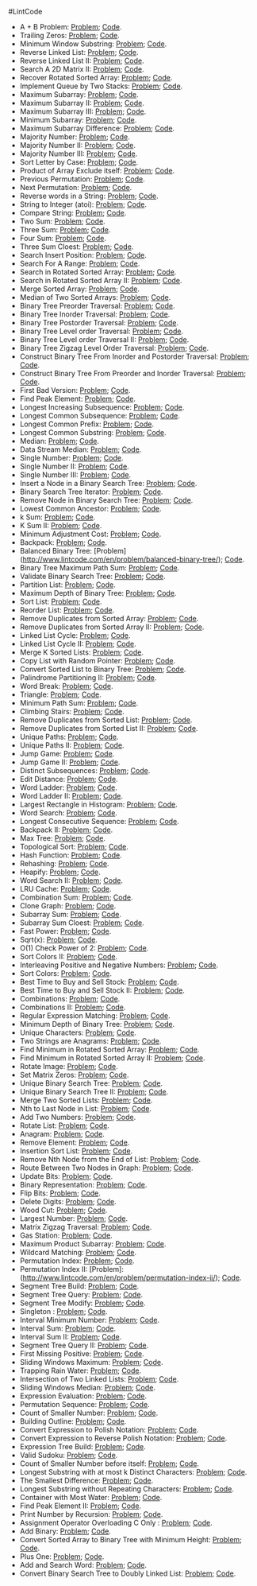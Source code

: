 #LintCode
* A + B Problem: [Problem](http://www.lintcode.com/en/problem/a-b-problem/);  [Code](https://github.com/yular/CC--InterviewProblem/blob/master/LintCode/lintcode_a%2Bb.cpp).
* Trailing Zeros: [Problem](http://www.lintcode.com/en/problem/trailing-zeros/);  [Code](https://github.com/yular/CC--InterviewProblem/blob/master/LintCode/lintcode_trailing-zeros.cpp).
* Minimum Window Substring: [Problem](http://www.lintcode.com/en/problem/minimum-window-substring/);  [Code](https://github.com/yular/CC--InterviewProblem/blob/master/LintCode/lintcode_minimum_window_substring.cpp).
* Reverse Linked List: [Problem](http://www.lintcode.com/en/problem/reverse-linked-list/);  [Code](https://github.com/yular/CC--InterviewProblem/blob/master/LintCode/lintcode_reverse-linked-list.cpp).
* Reverse Linked List II: [Problem](http://www.lintcode.com/en/problem/reverse-linked-list-ii/);  [Code](https://github.com/yular/CC--InterviewProblem/blob/master/LintCode/lintcode_reverse-linked-list-ii.cpp).
* Search A 2D Matrix II: [Problem](http://www.lintcode.com/en/problem/search-a-2d-matrix-ii/);  [Code](https://github.com/yular/CC--InterviewProblem/blob/master/LintCode/lintcode_search-a-2d-matrix-ii.cpp). 
* Recover Rotated Sorted Array: [Problem](http://www.lintcode.com/en/problem/recover-rotated-sorted-array/);  [Code](https://github.com/yular/CC--InterviewProblem/blob/master/LintCode/lintcode_recover-rotated-sorted-array.cpp).
* Implement Queue by Two Stacks: [Problem](http://www.lintcode.com/en/problem/implement-queue-by-two-stacks/);   [Code](https://github.com/yular/CC--InterviewProblem/blob/master/LintCode/lintcode_implement-queue-by-two-stacks.cpp).
* Maximum Subarray: [Problem](http://www.lintcode.com/en/problem/maximum-subarray/);  [Code](https://github.com/yular/CC--InterviewProblem/blob/master/LintCode/lintcode_maximum-subarray.cpp).
* Maximum Subarray II: [Problem](http://www.lintcode.com/en/problem/maximum-subarray-ii/);  [Code](https://github.com/yular/CC--InterviewProblem/blob/master/LintCode/lintcode_maximum-subarray-ii.cpp).
* Maximum Subarray III: [Problem](http://www.lintcode.com/en/problem/maximum-subarray-iii/);   [Code](https://github.com/yular/CC--InterviewProblem/blob/master/LintCode/lintcode_maximum-subarray-iii.cpp).
* Minimum Subarray: [Problem](http://www.lintcode.com/en/problem/minimum-subarray/);  [Code](https://github.com/yular/CC--InterviewProblem/blob/master/LintCode/lintcode_minimum-subarray.cpp).
* Maximum Subarray Difference: [Problem](http://www.lintcode.com/en/problem/maximum-subarray-difference/);   [Code](https://github.com/yular/CC--InterviewProblem/blob/master/LintCode/lintcode_maximum-subarray-difference.cpp).
* Majority Number: [Problem](http://www.lintcode.com/en/problem/majority-number/);   [Code](https://github.com/yular/CC--InterviewProblem/blob/master/LintCode/lintcode_majority-number.cpp).
* Majority Number II: [Problem](http://www.lintcode.com/en/problem/majority-number-ii/);   [Code](https://github.com/yular/CC--InterviewProblem/blob/master/LintCode/lintcode_majority-number-ii.cpp).
* Majority Number III: [Problem](http://www.lintcode.com/en/problem/majority-number-iii/);   [Code](https://github.com/yular/CC--InterviewProblem/blob/master/LintCode/lintcode_majority-number-iii.cpp).
* Sort Letter by Case: [Problem](http://www.lintcode.com/en/problem/sort-letters-by-case/);   [Code](https://github.com/yular/CC--InterviewProblem/blob/master/LintCode/lintcode_sort-letters-by-case.cpp).
* Product of Array Exclude itself: [Problem](http://www.lintcode.com/en/problem/product-of-array-exclude-itself/);   [Code](https://github.com/yular/CC--InterviewProblem/blob/master/LintCode/lintcode_product-of-array-exclude-itself.cpp).
* Previous Permutation: [Problem](http://www.lintcode.com/en/problem/previous-permutation/);   [Code](https://github.com/yular/CC--InterviewProblem/blob/master/LintCode/lintcode_previous-permutation.cpp).
* Next Permutation: [Problem](http://www.lintcode.com/en/problem/next-permutation/);   [Code](https://github.com/yular/CC--InterviewProblem/blob/master/LintCode/lintcode_next-permutation.cpp).
* Reverse words in a String: [Problem](http://www.lintcode.com/en/problem/reverse-words-in-a-string/);   [Code](https://github.com/yular/CC--InterviewProblem/blob/master/LintCode/lintcode_reverse-words-in-a-string.cpp).
* String to Integer (atoi): [Problem](http://www.lintcode.com/en/problem/string-to-integeratoi/);   [Code](https://github.com/yular/CC--InterviewProblem/blob/master/LintCode/lintcode_string-to-integeratoi.cpp).
* Compare String: [Problem](http://www.lintcode.com/en/problem/compare-strings/);   [Code](https://github.com/yular/CC--InterviewProblem/blob/master/LintCode/lintcode_compare-strings.cpp).
* Two Sum: [Problem](http://www.lintcode.com/en/problem/two-sum/);   [Code](https://github.com/yular/CC--InterviewProblem/blob/master/LintCode/lintcode_two-sum.cpp).
* Three Sum: [Problem](http://www.lintcode.com/en/problem/three-sum/);   [Code](https://github.com/yular/CC--InterviewProblem/blob/master/LintCode/lintcode_three-sum.cpp).
* Four Sum: [Problem](http://www.lintcode.com/en/problem/four-sum/);   [Code](https://github.com/yular/CC--InterviewProblem/blob/master/LintCode/lintcode_four-sum.cpp).
* Three Sum Cloest: [Problem](http://www.lintcode.com/en/problem/three-sum-closest/);   [Code](https://github.com/yular/CC--InterviewProblem/blob/master/LintCode/lintcode_three-sum-closest.cpp).
* Search Insert Position: [Problem](http://www.lintcode.com/en/problem/search-insert-position/);   [Code](https://github.com/yular/CC--InterviewProblem/blob/master/LintCode/lintcode_search-insert-position.cpp).
* Search For A Range: [Problem](http://www.lintcode.com/en/problem/search-for-a-range/);   [Code](https://github.com/yular/CC--InterviewProblem/blob/master/LintCode/lintcode_search-for-a-range.cpp).
* Search in Rotated Sorted Array: [Problem](http://www.lintcode.com/en/problem/search-in-rotated-sorted-array/);   [Code](https://github.com/yular/CC--InterviewProblem/blob/master/LintCode/lintcode_search-in-rotated-sorted-array.cpp).
* Search in Rotated Sorted Array II: [Problem](http://www.lintcode.com/en/problem/search-in-rotated-sorted-array-ii/);   [Code](https://github.com/yular/CC--InterviewProblem/blob/master/LintCode/lintcode_search-in-rotated-sorted-array-ii.cpp).
* Merge Sorted Array: [Problem](http://www.lintcode.com/en/problem/merge-sorted-array/);   [Code](https://github.com/yular/CC--InterviewProblem/blob/master/LintCode/lintcode_merge-sorted-array.cpp).
* Median of Two Sorted Arrays: [Problem](http://www.lintcode.com/en/problem/median-of-two-sorted-arrays/);   [Code](https://github.com/yular/CC--InterviewProblem/blob/master/LintCode/lintcode_median-of-two-sorted-arrays.cpp).
* Binary Tree Preorder Traversal: [Problem](http://www.lintcode.com/en/problem/binary-tree-preorder-traversal/);   [Code](https://github.com/yular/CC--InterviewProblem/blob/master/LintCode/lintcode_binary-tree-preorder-traversal.cpp).
* Binary Tree Inorder Traversal: [Problem](http://www.lintcode.com/en/problem/binary-tree-inorder-traversal/);   [Code](https://github.com/yular/CC--InterviewProblem/blob/master/LintCode/lintcode_binary-tree-inorder-traversal.cpp).
* Binary Tree Postorder Traversal: [Problem](http://www.lintcode.com/en/problem/binary-tree-postorder-traversal/);   [Code](https://github.com/yular/CC--InterviewProblem/blob/master/LintCode/lintcode_binary-tree-postorder-traversal.cpp).
* Binary Tree Level order Traversal: [Problem](http://www.lintcode.com/en/problem/binary-tree-level-order-traversal/);   [Code](https://github.com/yular/CC--InterviewProblem/blob/master/LintCode/lintcode_binary-tree-level-order-traversal.cpp).
* Binary Tree Level order Traversal II: [Problem](http://www.lintcode.com/en/problem/binary-tree-level-order-traversal-ii/);   [Code](https://github.com/yular/CC--InterviewProblem/blob/master/LintCode/lintcode_binary-tree-level-order-traversal-ii.cpp).
* Binary Tree Zigzag Level Order Traversal: [Problem](http://www.lintcode.com/en/problem/binary-tree-zigzag-level-order-traversal/);   [Code](https://github.com/yular/CC--InterviewProblem/blob/master/LintCode/lintcode_binary-tree-zigzag-level-order-traversal.cpp).
* Construct Binary Tree From Inorder and Postorder Traversal: [Problem](http://www.lintcode.com/en/problem/construct-binary-tree-from-inorder-and-postorder-traversal/);   [Code](https://github.com/yular/CC--InterviewProblem/blob/master/LintCode/lintcode_construct-binary-tree-from-inorder-and-postorder-traversal.cpp).
* Construct Binary Tree From Preorder and Inorder Traversal: [Problem](http://www.lintcode.com/en/problem/construct-binary-tree-from-preorder-and-inorder-traversal);   [Code](https://github.com/yular/CC--InterviewProblem/blob/master/LintCode/lintcode_construct-binary-tree-from-preorder-and-inorder-traversal.cpp).
* First Bad Version: [Problem](http://www.lintcode.com/en/problem/first-bad-version/);   [Code](https://github.com/yular/CC--InterviewProblem/blob/master/LintCode/lintcode_first-bad-version.cpp).
* Find Peak Element: [Problem](http://www.lintcode.com/en/problem/find-peak-element/);   [Code](https://github.com/yular/CC--InterviewProblem/blob/master/LintCode/lintcode_find-peak-element.cpp).
* Longest Increasing Subsequence: [Problem](http://www.lintcode.com/en/problem/longest-increasing-subsequence/);   [Code](https://github.com/yular/CC--InterviewProblem/blob/master/LintCode/lintcode_longest-increasing-subsequence.cpp).
* Longest Common Subsequence: [Problem](http://www.lintcode.com/en/problem/longest-common-subsequence/);   [Code](https://github.com/yular/CC--InterviewProblem/blob/master/LintCode/lintcode_longest-common-subsequence.cpp).
* Longest Common Prefix: [Problem](http://www.lintcode.com/en/problem/longest-common-prefix/);   [Code](https://github.com/yular/CC--InterviewProblem/blob/master/LintCode/lintcode_longest-common-prefix.cpp).
* Longest Common Substring: [Problem](http://www.lintcode.com/en/problem/longest-common-substring/);   [Code](https://github.com/yular/CC--InterviewProblem/blob/master/LintCode/lintcode_longest-common-substring.cpp).
* Median: [Problem](http://www.lintcode.com/en/problem/median/);   [Code](https://github.com/yular/CC--InterviewProblem/blob/master/LintCode/lintcode_median.cpp).
* Data Stream Median: [Problem](http://www.lintcode.com/en/problem/data-stream-median/);   [Code](https://github.com/yular/CC--InterviewProblem/blob/master/LintCode/lintcode_data-stream-median.cpp).
* Single Number: [Problem](http://www.lintcode.com/en/problem/single-number/);   [Code](https://github.com/yular/CC--InterviewProblem/blob/master/LintCode/lintcode_single-number.cpp).
* Single Number II: [Problem](http://www.lintcode.com/en/problem/single-number-ii/);   [Code](https://github.com/yular/CC--InterviewProblem/blob/master/LintCode/lintcode_single-number-ii.cpp).
* Single Number III: [Problem](http://www.lintcode.com/en/problem/single-number-iii/);   [Code](https://github.com/yular/CC--InterviewProblem/blob/master/LintCode/lintcode_single-number-iii.cpp).
* Insert a Node in a Binary Search Tree: [Problem](http://www.lintcode.com/en/problem/insert-node-in-a-binary-search-tree/);   [Code](https://github.com/yular/CC--InterviewProblem/blob/master/LintCode/lintcode_insert-node-in-a-binary-search-tree.cpp).
* Binary Search Tree Iterator: [Problem](http://www.lintcode.com/en/problem/binary-search-tree-iterator/);   [Code](https://github.com/yular/CC--InterviewProblem/blob/master/LintCode/lintcode_binary-search-tree-iterator.cpp).
* Remove Node in Binary Search Tree: [Problem](http://www.lintcode.com/en/problem/remove-node-in-binary-search-tree/);   [Code](https://github.com/yular/CC--InterviewProblem/blob/master/LintCode/lintcode_remove-node-in-binary-search-tree.cpp).
* Lowest Common Ancestor: [Problem](http://www.lintcode.com/en/problem/lowest-common-ancestor/);   [Code](https://github.com/yular/CC--InterviewProblem/blob/master/LintCode/lintcode_lowest-common-ancestor.cpp).
* k Sum: [Problem](http://www.lintcode.com/en/problem/k-sum/);   [Code](https://github.com/yular/CC--InterviewProblem/blob/master/LintCode/lintcode_k-sum.cpp).
* K Sum II: [Problem](http://www.lintcode.com/en/problem/k-sum-ii/);   [Code](https://github.com/yular/CC--InterviewProblem/blob/master/LintCode/lintcode_k-sum-ii.cpp).
* Minimum Adjustment Cost: [Problem](http://www.lintcode.com/en/problem/minimum-adjustment-cost/);   [Code](https://github.com/yular/CC--InterviewProblem/blob/master/LintCode/lintcode_minimum-adjustment-cost.java).
* Backpack: [Problem](http://www.lintcode.com/en/problem/backpack/);   [Code](https://github.com/yular/CC--InterviewProblem/blob/master/LintCode/lintcode_backpack.cpp).
* Balanced Binary Tree: [Problem] (http://www.lintcode.com/en/problem/balanced-binary-tree/);   [Code](https://github.com/yular/CC--InterviewProblem/blob/master/LintCode/lintcode_balanced-binary-tree.cpp).
* Binary Tree Maximum Path Sum: [Problem](http://www.lintcode.com/en/problem/binary-tree-maximum-path-sum/);   [Code](https://github.com/yular/CC--InterviewProblem/blob/master/LintCode/lintcode_binary-tree-maximum-path-sum.cpp).
* Validate Binary Search Tree: [Problem](http://www.lintcode.com/en/problem/validate-binary-search-tree/);   [Code](https://github.com/yular/CC--InterviewProblem/blob/master/LintCode/lintcode_validate-binary-search-tree.cpp).
* Partition List: [Problem](http://www.lintcode.com/en/problem/partition-list/);   [Code](https://github.com/yular/CC--InterviewProblem/blob/master/LintCode/lintcode_partition-list.cpp).
* Maximum Depth of Binary Tree: [Problem](http://www.lintcode.com/en/problem/maximum-depth-of-binary-tree/);   [Code](https://github.com/yular/CC--InterviewProblem/blob/master/LintCode/lintcode_maximum-depth-of-binary-tree.cpp).
* Sort List: [Problem](http://www.lintcode.com/en/problem/sort-list/);   [Code](https://github.com/yular/CC--InterviewProblem/blob/master/LintCode/lintcode_sort-list.cpp).
* Reorder List: [Problem](http://www.lintcode.com/en/problem/reorder-list/);   [Code](https://github.com/yular/CC--InterviewProblem/blob/master/LintCode/lintcode_reorder-list.cpp).
* Remove Duplicates from Sorted Array: [Problem](http://www.lintcode.com/en/problem/remove-duplicates-from-sorted-array/);   [Code](https://github.com/yular/CC--InterviewProblem/blob/master/LintCode/lintcode_remove-duplicates-from-sorted-array.cpp).
* Remove Duplicates from Sorted Array II: [Problem](http://www.lintcode.com/en/problem/remove-duplicates-from-sorted-array-ii/);   [Code](https://github.com/yular/CC--InterviewProblem/blob/master/LintCode/lintcode_remove-duplicates-from-sorted-array-ii.cpp).
* Linked List Cycle: [Problem](http://www.lintcode.com/en/problem/linked-list-cycle/);   [Code](https://github.com/yular/CC--InterviewProblem/blob/master/LintCode/lintcode_linked-list-cycle.cpp).
* Linked List Cycle II: [Problem](http://www.lintcode.com/en/problem/linked-list-cycle-ii/);   [Code](https://github.com/yular/CC--InterviewProblem/blob/master/LintCode/lintcode_linked-list-cycle-ii.cpp).
* Merge K Sorted Lists: [Problem](http://www.lintcode.com/en/problem/merge-k-sorted-lists/);   [Code](https://github.com/yular/CC--InterviewProblem/blob/master/LintCode/lintcode_lintcode_merge-k-sorted-lists.cpp).
* Copy List with Random Pointer: [Problem](http://www.lintcode.com/en/problem/copy-list-with-random-pointer/);   [Code](https://github.com/yular/CC--InterviewProblem/blob/master/LintCode/lintcode_copy-list-with-random-pointer.cpp).
* Convert Sorted List to Binary Tree: [Problem](http://www.lintcode.com/en/problem/convert-sorted-list-to-binary-search-tree/);   [Code](https://github.com/yular/CC--InterviewProblem/blob/master/LintCode/lintcode_convert-sorted-list-to-binary-search-tree.cpp).
* Palindrome Partitioning II: [Problem](http://www.lintcode.com/en/problem/palindrome-partitioning-ii/);   [Code](https://github.com/yular/CC--InterviewProblem/blob/master/LintCode/lintcode_palindrome-partitioning-ii.cpp).
* Word Break: [Problem](http://www.lintcode.com/en/problem/word-break/);   [Code](https://github.com/yular/CC--InterviewProblem/blob/master/LintCode/lintcode_word-break.java).
* Triangle: [Problem](http://www.lintcode.com/en/problem/triangle/);   [Code](https://github.com/yular/CC--InterviewProblem/blob/master/LintCode/lintcode_triangle.cpp).
* Minimum Path Sum: [Problem](http://www.lintcode.com/en/problem/minimum-path-sum/);   [Code](https://github.com/yular/CC--InterviewProblem/blob/master/LintCode/lintcode_minimum-path-sum.cpp).
* Climbing Stairs: [Problem](http://www.lintcode.com/en/problem/climbing-stairs/);   [Code](https://github.com/yular/CC--InterviewProblem/blob/master/LintCode/lintcode_climbing-stairs.cpp).
* Remove Duplicates from Sorted List: [Problem](http://www.lintcode.com/en/problem/remove-duplicates-from-sorted-list/);   [Code](https://github.com/yular/CC--InterviewProblem/blob/master/LintCode/lintcode_remove-duplicates-from-sorted-list.cpp).
* Remove Duplicates from Sorted List II: [Problem](http://www.lintcode.com/en/problem/remove-duplicates-from-sorted-list-ii/);   [Code](https://github.com/yular/CC--InterviewProblem/blob/master/LintCode/lintcode_remove-duplicates-from-sorted-list-ii.cpp).
* Unique Paths: [Problem](http://www.lintcode.com/en/problem/unique-paths/);   [Code](https://github.com/yular/CC--InterviewProblem/blob/master/LintCode/lintcode_unique-paths.cpp).
* Unique Paths II: [Problem](http://www.lintcode.com/en/problem/unique-paths-ii/);   [Code](https://github.com/yular/CC--InterviewProblem/blob/master/LintCode/lintcode_unique-paths-ii.cpp).
* Jump Game: [Problem](http://www.lintcode.com/en/problem/jump-game/);   [Code](https://github.com/yular/CC--InterviewProblem/blob/master/LintCode/lintcode_jump-game.cpp).
* Jump Game II: [Problem](http://www.lintcode.com/en/problem/jump-game-ii/);   [Code](https://github.com/yular/CC--InterviewProblem/blob/master/LintCode/lintcode_jump-game-ii.cpp).
* Distinct Subsequences: [Problem](http://www.lintcode.com/en/problem/distinct-subsequences/);   [Code](https://github.com/yular/CC--InterviewProblem/blob/master/LintCode/lintcode_distinct-subsequences.cpp).
* Edit Distance: [Problem](http://www.lintcode.com/en/problem/edit-distance/);   [Code](https://github.com/yular/CC--InterviewProblem/blob/master/LintCode/lintcode_edit-distance.cpp).
* Word Ladder: [Problem](http://www.lintcode.com/en/problem/word-ladder/);   [Code](https://github.com/yular/CC--InterviewProblem/blob/master/LintCode/lintcode_word-ladder.cpp).
* Word Ladder II: [Problem](http://www.lintcode.com/en/problem/word-ladder-ii/);   [Code](https://github.com/yular/CC--InterviewProblem/blob/master/LintCode/lintcode_word-ladder-ii.cpp).
* Largest Rectangle in Histogram: [Problem](http://www.lintcode.com/en/problem/largest-rectangle-in-histogram/);   [Code](https://github.com/yular/CC--InterviewProblem/blob/master/LintCode/lintcode_largest-rectangle-in-histogram.cpp).
* Word Search: [Problem](http://www.lintcode.com/en/problem/word-search/);   [Code](https://github.com/yular/CC--InterviewProblem/blob/master/LintCode/lintcode_word-search.cpp).
* Longest Consecutive Sequence: [Problem](http://www.lintcode.com/en/problem/longest-consecutive-sequence/);   [Code](https://github.com/yular/CC--InterviewProblem/blob/master/LintCode/lintcode_longest-consecutive-sequence.cpp).
* Backpack II: [Problem](http://www.lintcode.com/en/problem/backpack-ii/);   [Code](https://github.com/yular/CC--InterviewProblem/blob/master/LintCode/lintcode_backpack-ii.cpp).
* Max Tree: [Problem](http://www.lintcode.com/en/problem/max-tree/);   [Code](https://github.com/yular/CC--InterviewProblem/blob/master/LintCode/lintcode_max-tree.java).
* Topological Sort: [Problem](http://www.lintcode.com/en/problem/topological-sorting/);   [Code](https://github.com/yular/CC--InterviewProblem/blob/master/LintCode/lintcode_topological-sorting.cpp).
* Hash Function: [Problem](http://www.lintcode.com/en/problem/hash-function/);   [Code](https://github.com/yular/CC--InterviewProblem/blob/master/LintCode/lintcode_hash-function.cpp).
* Rehashing: [Problem](http://www.lintcode.com/en/problem/rehashing/);   [Code](https://github.com/yular/CC--InterviewProblem/blob/master/LintCode/lintcode_rehashing.cpp).
* Heapify: [Problem](http://www.lintcode.com/en/problem/heapify/);   [Code](https://github.com/yular/CC--InterviewProblem/blob/master/LintCode/lintcode_heapify.java).
* Word Search II: [Problem](http://www.lintcode.com/en/problem/word-search-ii/);   [Code](https://github.com/yular/CC--InterviewProblem/blob/master/LintCode/lintcode_word-search-ii.cpp).
* LRU Cache: [Problem](http://www.lintcode.com/en/problem/lru-cache/);   [Code](https://github.com/yular/CC--InterviewProblem/blob/master/LintCode/lintcode_lru-cache.cpp).
* Combination Sum: [Problem](http://www.lintcode.com/en/problem/combination-sum/);   [Code](https://github.com/yular/CC--InterviewProblem/blob/master/LintCode/lintcode_combination-sum.cpp).
* Clone Graph: [Problem](http://www.lintcode.com/en/problem/clone-graph/);   [Code](https://github.com/yular/CC--InterviewProblem/blob/master/LintCode/lintcode_clone-graph.cpp).
* Subarray Sum: [Problem](http://www.lintcode.com/en/problem/subarray-sum/);   [Code](https://github.com/yular/CC--InterviewProblem/blob/master/LintCode/lintcode_subarray-sum.cpp).
* Subarray Sum Cloest: [Problem](http://www.lintcode.com/en/problem/subarray-sum-closest/);   [Code](https://github.com/yular/CC--InterviewProblem/blob/master/LintCode/lintcode_subarray-sum-closest.cpp).
* Fast Power: [Problem](http://www.lintcode.com/en/problem/fast-power/);   [Code](https://github.com/yular/CC--InterviewProblem/blob/master/LintCode/lintcode_fast-power.cpp).
* Sqrt(x): [Problem](http://www.lintcode.com/en/problem/sqrtx/);   [Code](https://github.com/yular/CC--InterviewProblem/blob/master/LintCode/lintcode_sqrtx.cpp).
* O(1) Check Power of 2: [Problem](http://www.lintcode.com/en/problem/o1-check-power-of-2/);   [Code](https://github.com/yular/CC--InterviewProblem/blob/master/LintCode/lintcode_o1-check-power-of-2.cpp).
* Sort Colors II: [Problem](http://www.lintcode.com/en/problem/sort-colors-ii/);   [Code](https://github.com/yular/CC--InterviewProblem/blob/master/LintCode/lintcode_sort-colors-ii.cpp).
* Interleaving Positive and Negative Numbers: [Problem](http://www.lintcode.com/en/problem/interleaving-positive-and-negative-numbers/);   [Code](https://github.com/yular/CC--InterviewProblem/blob/master/LintCode/lintcode_interleaving-positive-and-negative-numbers.cpp).
* Sort Colors: [Problem](http://www.lintcode.com/en/problem/sort-colors/);   [Code](https://github.com/yular/CC--InterviewProblem/blob/master/LintCode/lintcode_sort-colors.cpp).
* Best Time to Buy and Sell Stock: [Problem](http://www.lintcode.com/en/problem/best-time-to-buy-and-sell-stock/);   [Code](https://github.com/yular/CC--InterviewProblem/blob/master/LintCode/lintcode_best-time-to-buy-and-sell-stock.cpp).
* Best Time to Buy and Sell Stock II: [Problem](http://www.lintcode.com/en/problem/best-time-to-buy-and-sell-stock-ii/);   [Code](https://github.com/yular/CC--InterviewProblem/blob/master/LintCode/lintcode_best-time-to-buy-and-sell-stock-ii.cpp).
* Combinations: [Problem](http://www.lintcode.com/en/problem/combinations/);   [Code](https://github.com/yular/CC--InterviewProblem/blob/master/LintCode/lintcode_combinations.cpp).
* Combinations II: [Problem](http://www.lintcode.com/en/problem/combination-sum-ii/);   [Code](https://github.com/yular/CC--InterviewProblem/blob/master/LintCode/lintcode_combination-sum-ii.cpp).
* Regular Expression Matching: [Problem](http://www.lintcode.com/en/problem/regular-expression-matching/);   [Code](https://github.com/yular/CC--InterviewProblem/blob/master/LintCode/lintcode_regular-expression-matching.cpp).
* Minimum Depth of Binary Tree: [Problem](http://www.lintcode.com/en/problem/minimum-depth-of-binary-tree/);   [Code](https://github.com/yular/CC--InterviewProblem/blob/master/LintCode/lintcode_minimum-depth-of-binary-tree.cpp).
* Unique Characters: [Problem](http://www.lintcode.com/en/problem/unique-characters/);   [Code](https://github.com/yular/CC--InterviewProblem/blob/master/LintCode/lintcode_unique-characters.cpp).
* Two Strings are Anagrams: [Problem](http://www.lintcode.com/en/problem/two-strings-are-anagrams/);   [Code](https://github.com/yular/CC--InterviewProblem/blob/master/LintCode/lintcode_two-strings-are-anagrams.cpp).
* Find Minimum in Rotated Sorted Array: [Problem](http://www.lintcode.com/en/problem/find-minimum-in-rotated-sorted-array/);   [Code](https://github.com/yular/CC--InterviewProblem/blob/master/LintCode/lintcode_find-minimum-in-rotated-sorted-array.cpp).
* Find Minimum in Rotated Sorted Array II: [Problem](http://www.lintcode.com/en/problem/find-minimum-in-rotated-sorted-array-ii/);   [Code](https://github.com/yular/CC--InterviewProblem/blob/master/LintCode/lintcode_find-minimum-in-rotated-sorted-array-ii.cpp).
* Rotate Image: [Problem](http://www.lintcode.com/en/problem/rotate-image/);   [Code](https://github.com/yular/CC--InterviewProblem/blob/master/LintCode/lintcode_rotate-image.cpp).
* Set Matrix Zeros: [Problem](http://www.lintcode.com/en/problem/set-matrix-zeroes/);    [Code](https://github.com/yular/CC--InterviewProblem/blob/master/LintCode/lintcode_set-matrix-zeroes.cpp).
* Unique Binary Search Tree: [Problem](http://www.lintcode.com/en/problem/unique-binary-search-trees/);   [Code](https://github.com/yular/CC--InterviewProblem/blob/master/LintCode/lintcode_unique-binary-search-trees.cpp).
* Unique Binary Search Tree II: [Problem](http://www.lintcode.com/en/problem/unique-binary-search-trees-ii/);   [Code](https://github.com/yular/CC--InterviewProblem/blob/master/LintCode/lintcode_unique-binary-search-trees-ii.cpp).
* Merge Two Sorted Lists: [Problem](http://www.lintcode.com/en/problem/merge-two-sorted-lists/);   [Code](https://github.com/yular/CC--InterviewProblem/blob/master/LintCode/lintcode_merge-two-sorted-lists.cpp).
* Nth to Last Node in List: [Problem](http://www.lintcode.com/en/problem/nth-to-last-node-in-list/);   [Code](https://github.com/yular/CC--InterviewProblem/blob/master/LintCode/lintcode_nth-to-last-node-in-list.cpp).
* Add Two Numbers: [Problem](http://www.lintcode.com/en/problem/add-two-numbers/);   [Code](https://github.com/yular/CC--InterviewProblem/blob/master/LintCode/lintcode_add-two-numbers.cpp).
* Rotate List: [Problem](http://www.lintcode.com/en/problem/rotate-list/);   [Code](https://github.com/yular/CC--InterviewProblem/blob/master/LintCode/lintcode_rotate-list.cpp).
* Anagram: [Problem](http://www.lintcode.com/en/problem/anagrams/);   [Code](https://github.com/yular/CC--InterviewProblem/blob/master/LintCode/lintcode_anagrams.cpp).
* Remove Element: [Problem](http://www.lintcode.com/en/problem/remove-element/);   [Code](https://github.com/yular/CC--InterviewProblem/blob/master/LintCode/lintcode_remove-element.cpp).
* Insertion Sort List: [Problem](http://www.lintcode.com/en/problem/insertion-sort-list/);   [Code](https://github.com/yular/CC--InterviewProblem/blob/master/LintCode/lintcode_insertion-sort-list.cpp).
* Remove Nth Node from the End of List: [Problem](http://www.lintcode.com/en/problem/remove-nth-node-from-end-of-list/);   [Code](https://github.com/yular/CC--InterviewProblem/blob/master/LintCode/lintcode_remove-nth-node-from-end-of-list.cpp).
* Route Between Two Nodes in Graph: [Problem](http://www.lintcode.com/en/problem/route-between-two-nodes-in-graph/);   [Code](https://github.com/yular/CC--InterviewProblem/blob/master/LintCode/lintcode_route-between-two-nodes-in-graph.cpp).
* Update Bits: [Problem](http://www.lintcode.com/en/problem/update-bits/);   [Code](https://github.com/yular/CC--InterviewProblem/blob/master/LintCode/lintcode_update-bits.cpp).
* Binary Representation: [Problem](http://www.lintcode.com/en/problem/binary-representation/);   [Code](https://github.com/yular/CC--InterviewProblem/blob/master/LintCode/lintcode_binary-representation.java).
* Flip Bits: [Problem](http://www.lintcode.com/en/problem/flip-bits/);   [Code](https://github.com/yular/CC--InterviewProblem/blob/master/LintCode/lintcode_flip-bits.cpp).
* Delete Digits: [Problem](http://www.lintcode.com/en/problem/delete-digits/);   [Code](https://github.com/yular/CC--InterviewProblem/blob/master/LintCode/lintcode_delete-digits.java).
* Wood Cut: [Problem](http://www.lintcode.com/en/problem/wood-cut/);   [Code](https://github.com/yular/CC--InterviewProblem/blob/master/LintCode/lintcode_wood-cut.cpp).
* Largest Number: [Problem](http://www.lintcode.com/en/problem/largest-number/);   [Code](https://github.com/yular/CC--InterviewProblem/blob/master/LintCode/lintcode_largest-number.cpp).
* Matrix Zigzag Traversal: [Problem](http://www.lintcode.com/en/problem/matrix-zigzag-traversal/);   [Code](https://github.com/yular/CC--InterviewProblem/blob/master/LintCode/lintcode_matrix-zigzag-traversal.cpp).
* Gas Station: [Problem](http://www.lintcode.com/en/problem/gas-station/);   [Code](https://github.com/yular/CC--InterviewProblem/blob/master/LintCode/lintcode_gas-station.cpp).
* Maximum Product Subarray: [Problem](http://www.lintcode.com/en/problem/maximum-product-subarray/);   [Code](https://github.com/yular/CC--InterviewProblem/blob/master/LintCode/lintcode_maximum-product-subarray.cpp).
* Wildcard Matching: [Problem](http://www.lintcode.com/en/problem/wildcard-matching/);   [Code](https://github.com/yular/CC--InterviewProblem/blob/master/LintCode/lintcode_wildcard-matching.cpp).
* Permutation Index: [Problem](http://www.lintcode.com/en/problem/permutation-index/);   [Code](https://github.com/yular/CC--InterviewProblem/blob/master/LintCode/lintcode_permutation-index.cpp).
* Permutation Index II: [Problem]: (http://www.lintcode.com/en/problem/permutation-index-ii/);   [Code](https://github.com/yular/CC--InterviewProblem/blob/master/LintCode/lintcode_permutation-index-ii.cpp).
* Segment Tree Build: [Problem](http://www.lintcode.com/en/problem/segment-tree-build/);   [Code](https://github.com/yular/CC--InterviewProblem/blob/master/LintCode/lintcode_segment-tree-build.cpp).
* Segment Tree Query: [Problem](http://www.lintcode.com/en/problem/segment-tree-query/);   [Code](https://github.com/yular/CC--InterviewProblem/blob/master/LintCode/lintcode_segment-tree-query.cpp).
* Segment Tree Modify: [Problem](http://www.lintcode.com/en/problem/segment-tree-modify/);   [Code](https://github.com/yular/CC--InterviewProblem/blob/master/LintCode/lintcode_segment-tree-modify.cpp).
* Singleton : [Problem](http://www.lintcode.com/en/problem/singleton/);   [Code](https://github.com/yular/CC--InterviewProblem/blob/master/LintCode/lintcode_singleton.java).
* Interval Minimum Number: [Problem](http://www.lintcode.com/en/problem/interval-minimum-number/);   [Code](https://github.com/yular/CC--InterviewProblem/blob/master/LintCode/lintcode_interval-minimum-number.cpp).
* Interval Sum: [Problem](http://www.lintcode.com/en/problem/interval-sum/);   [Code](https://github.com/yular/CC--InterviewProblem/blob/master/LintCode/lintcode_interval-sum.cpp).
* Interval Sum II: [Problem](http://www.lintcode.com/en/problem/interval-sum-ii/);    [Code](https://github.com/yular/CC--InterviewProblem/blob/master/LintCode/lintcode_interval-sum-ii.cpp).
* Segment Tree Query II: [Problem](http://www.lintcode.com/en/problem/segment-tree-query-ii/);   [Code](https://github.com/yular/CC--InterviewProblem/blob/master/LintCode/lintcode_segment-tree-query-ii.cpp).
* First Missing Positive: [Problem](http://www.lintcode.com/en/problem/first-missing-positive/);    [Code](https://github.com/yular/CC--InterviewProblem/blob/master/LintCode/lintcode_first-missing-positive.cpp).
* Sliding Windows Maximum: [Problem](http://www.lintcode.com/en/problem/sliding-window-maximum/);   [Code](https://github.com/yular/CC--InterviewProblem/blob/master/LintCode/lintcode_sliding-window-maximum.cpp).
* Trapping Rain Water: [Problem](http://www.lintcode.com/en/problem/trapping-rain-water/);    [Code](https://github.com/yular/CC--InterviewProblem/blob/master/LintCode/lintcode_trapping-rain-water.cpp).
* Intersection of Two Linked Lists: [Problem](http://www.lintcode.com/en/problem/intersection-of-two-linked-lists/);    [Code](https://github.com/yular/CC--InterviewProblem/blob/master/LintCode/lintcode_intersection-of-two-linked-lists.cpp).
* Sliding Windows Median: [Problem](http://www.lintcode.com/en/problem/sliding-window-median/);    [Code](https://github.com/yular/CC--InterviewProblem/blob/master/LintCode/lintcode_sliding-window-median.cpp).
* Expression Evaluation: [Problem](http://www.lintcode.com/en/problem/expression-evaluation/);    [Code](https://github.com/yular/CC--InterviewProblem/blob/master/LintCode/lintcode_expression-evaluation.cpp).
* Permutation Sequence: [Problem](http://www.lintcode.com/en/problem/permutation-sequence/);    [Code](https://github.com/yular/CC--InterviewProblem/blob/master/LintCode/lintcode_permutation-sequence.cpp).
* Count of Smaller Number: [Problem](http://www.lintcode.com/en/problem/count-of-smaller-number/);   [Code](https://github.com/yular/CC--InterviewProblem/blob/master/LintCode/lintcode_count-of-smaller-number.cpp).
* Building Outline: [Problem](http://www.lintcode.com/en/problem/building-outline/);    [Code](https://github.com/yular/CC--InterviewProblem/blob/master/LintCode/lintcode_building-outline.cpp).
* Convert Expression to Polish Notation: [Problem](http://www.lintcode.com/en/problem/convert-expression-to-polish-notation/);   [Code](https://github.com/yular/CC--InterviewProblem/blob/master/LintCode/lintcode_convert-expression-to-polish-notation.cpp).
* Convert Expression to Reverse Polish Notation: [Problem](http://www.lintcode.com/en/problem/convert-expression-to-reverse-polish-notation/);   [Code](https://github.com/yular/CC--InterviewProblem/blob/master/LintCode/lintcode_convert-expression-to-reverse-polish-notation.cpp).
* Expression Tree Build: [Problem](http://www.lintcode.com/en/problem/expression-tree-build/);    [Code](https://github.com/yular/CC--InterviewProblem/blob/master/LintCode/lintcode_expression-tree-build.cpp).
* Valid Sudoku: [Problem](http://www.lintcode.com/en/problem/valid-sudoku/);   [Code](https://github.com/yular/CC--InterviewProblem/blob/master/LintCode/lintcode_valid-sudoku.cpp).
* Count of Smaller Number before itself: [Problem](http://www.lintcode.com/en/problem/count-of-smaller-number-before-itself/);   [Code](https://github.com/yular/CC--InterviewProblem/blob/master/LintCode/lintcode_count-of-smaller-number-before-itself.cpp).
* Longest Substring with at most k Distinct Characters: [Problem](http://www.lintcode.com/en/problem/longest-substring-with-at-most-k-distinct-characters/);    [Code](https://github.com/yular/CC--InterviewProblem/blob/master/LintCode/lintcode_longest-substring-with-at-most-k-distinct-characters.cpp).
* The Smallest Difference: [Problem](http://www.lintcode.com/en/problem/the-smallest-difference/);   [Code](https://github.com/yular/CC--InterviewProblem/blob/master/LintCode/lintcode_the-smallest-difference.cpp).
* Longest Substring without Repeating Characters: [Problem](http://www.lintcode.com/en/problem/longest-substring-without-repeating-characters/);   [Code](https://github.com/yular/CC--InterviewProblem/blob/master/LintCode/lintcode_longest-substring-without-repeating-characters.cpp).
* Container with Most Water: [Problem](http://www.lintcode.com/en/problem/container-with-most-water/);   [Code](https://github.com/yular/CC--InterviewProblem/blob/master/LintCode/lintcode_container-with-most-water.cpp).
* Find Peak Element II: [Problem](http://www.lintcode.com/en/problem/find-peak-element-ii/);    [Code](https://github.com/yular/CC--InterviewProblem/blob/master/LintCode/lintcode_find-peak-element-ii.cpp).
* Print Number by Recursion: [Problem](http://www.lintcode.com/en/problem/print-numbers-by-recursion/);   [Code](https://github.com/yular/CC--InterviewProblem/blob/master/LintCode/lintcode_print-numbers-by-recursion.cpp).
* Assignment Operator Overloading C Only : [Problem](http://www.lintcode.com/en/problem/assignment-operator-overloading-c-only/);   [Code](https://github.com/yular/CC--InterviewProblem/blob/master/LintCode/lintcode_assignment-operator-overloading-c-only.cpp).
* Add Binary: [Problem](http://www.lintcode.com/en/problem/add-binary/);   [Code](https://github.com/yular/CC--InterviewProblem/blob/master/LintCode/lintcode_add-binary.cpp).
* Convert Sorted Array to Binary Tree with Minimum Height: [Problem](http://www.lintcode.com/en/problem/convert-sorted-array-to-binary-search-tree-with-minimal-height/);    [Code](https://github.com/yular/CC--InterviewProblem/blob/master/LintCode/lintcode_convert-sorted-array-to-binary-search-tree-with-minimal-height.cpp).
* Plus One: [Problem](http://www.lintcode.com/en/problem/plus-one/);   [Code](https://github.com/yular/CC--InterviewProblem/blob/master/LintCode/lintcode_plus-one.cpp).
* Add and Search Word: [Problem](http://www.lintcode.com/en/problem/add-and-search-word/);   [Code](https://github.com/yular/CC--InterviewProblem/blob/master/LintCode/lintcode_add-and-search-word.cpp).
* Convert Binary Search Tree to Doubly Linked List: [Problem](http://www.lintcode.com/en/problem/convert-binary-search-tree-to-doubly-linked-list/);   [Code](https://github.com/yular/CC--InterviewProblem/blob/master/LintCode/lintcode_convert-binary-search-tree-to-doubly-linked-list.cpp).
